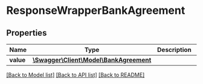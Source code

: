 # ResponseWrapperBankAgreement

## Properties
Name | Type | Description | Notes
------------ | ------------- | ------------- | -------------
**value** | [**\Swagger\Client\Model\BankAgreement**](BankAgreement.md) |  | [optional] 

[[Back to Model list]](../../README.md#documentation-for-models) [[Back to API list]](../../README.md#documentation-for-api-endpoints) [[Back to README]](../../README.md)

